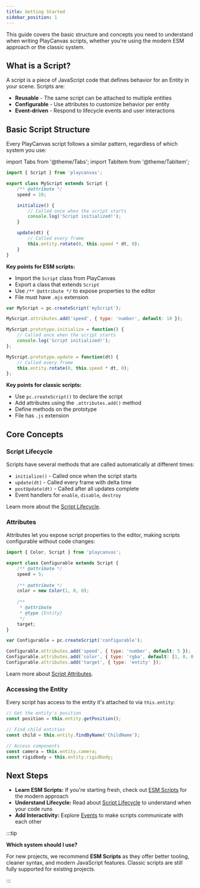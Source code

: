 ```yaml
---
title: Getting Started
sidebar_position: 1
---
```


This guide covers the basic structure and concepts you need to understand when writing PlayCanvas scripts, whether you're using the modern ESM approach or the classic system.

## What is a Script?

A script is a piece of JavaScript code that defines behavior for an Entity in your scene. Scripts are:

* **Reusable** - The same script can be attached to multiple entities
* **Configurable** - Use attributes to customize behavior per entity
* **Event-driven** - Respond to lifecycle events and user interactions

## Basic Script Structure

Every PlayCanvas script follows a similar pattern, regardless of which system you use:

import Tabs from '@theme/Tabs';
import TabItem from '@theme/TabItem';

<Tabs defaultValue="esm" groupId='script-code'>
<TabItem value="esm" label="ESM (Recommended)">

```javascript
import { Script } from 'playcanvas';

export class MyScript extends Script {
    /** @attribute */
    speed = 10;

    initialize() {
        // Called once when the script starts
        console.log('Script initialized!');
    }

    update(dt) {
        // Called every frame
        this.entity.rotate(0, this.speed * dt, 0);
    }
}
```

**Key points for ESM scripts:**

* Import the `Script` class from PlayCanvas
* Export a class that extends `Script`
* Use `/** @attribute */` to expose properties to the editor
* File must have `.mjs` extension

</TabItem>
<TabItem value="classic" label="Classic">

```javascript
var MyScript = pc.createScript('myScript');

MyScript.attributes.add('speed', { type: 'number', default: 10 });

MyScript.prototype.initialize = function() {
    // Called once when the script starts
    console.log('Script initialized!');
};

MyScript.prototype.update = function(dt) {
    // Called every frame
    this.entity.rotate(0, this.speed * dt, 0);
};
```

**Key points for classic scripts:**

* Use `pc.createScript()` to declare the script
* Add attributes using the `.attributes.add()` method
* Define methods on the prototype
* File has `.js` extension

</TabItem>
</Tabs>

## Core Concepts

### Script Lifecycle

Scripts have several methods that are called automatically at different times:

* `initialize()` - Called once when the script starts
* `update(dt)` - Called every frame with delta time
* `postUpdate(dt)` - Called after all updates complete
* Event handlers for `enable`, `disable`, `destroy`

Learn more about the [Script Lifecycle](./script-lifecycle.md).

### Attributes

Attributes let you expose script properties to the editor, making scripts configurable without code changes:

<Tabs defaultValue="esm" groupId='script-code'>
<TabItem value="esm" label="ESM">

```javascript
import { Color, Script } from 'playcanvas';

export class Configurable extends Script {
    /** @attribute */
    speed = 5;
    
    /** @attribute */
    color = new Color(1, 0, 0);
    
    /** 
     * @attribute 
     * @type {Entity}
     */
    target;
}
```

</TabItem>
<TabItem value="classic" label="Classic">

```javascript
var Configurable = pc.createScript('configurable');

Configurable.attributes.add('speed', { type: 'number', default: 5 });
Configurable.attributes.add('color', { type: 'rgba', default: [1, 0, 0, 1] });
Configurable.attributes.add('target', { type: 'entity' });
```

</TabItem>
</Tabs>

Learn more about [Script Attributes](./script-attributes.md).

### Accessing the Entity

Every script has access to the entity it's attached to via `this.entity`:

```javascript
// Get the entity's position
const position = this.entity.getPosition();

// Find child entities
const child = this.entity.findByName('ChildName');

// Access components
const camera = this.entity.camera;
const rigidbody = this.entity.rigidbody;
```

## Next Steps

* **Learn ESM Scripts:** If you're starting fresh, check out [ESM Scripts](./esm-scripts.md) for the modern approach
* **Understand Lifecycle:** Read about [Script Lifecycle](./script-lifecycle.md) to understand when your code runs
* **Add Interactivity:** Explore [Events](./events.md) to make scripts communicate with each other

:::tip

**Which system should I use?**

For new projects, we recommend **ESM Scripts** as they offer better tooling, cleaner syntax, and modern JavaScript features. Classic scripts are still fully supported for existing projects.

:::
